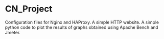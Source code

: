 # CN_Project

Configuration files for Nginx and HAProxy.
A simple HTTP website.
A simple python code to plot the results of graphs obtained using Apache Bench and Jmeter.
